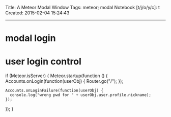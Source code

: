 Title: A Meteor Modal Window
Tags: meteor; modal
Notebook [t/j/o/y/c]: t
Created: 2015-02-04 15:24:43

------

# modal login

<template name="LoginModal">
  <button type="button" class="btn btn-link" data-toggle="modal" data-target="#loginForm">登录</button>
  <div class="modal fade" id="loginForm" tabindex="-1" role="dialog" aria-labelledby="mymodallabel" aria-hidden="true">
    <div class="modal-dialog">
      <div class="modal-content">
        <div class="modal-header">
          <button type="button" class="close" data-dismiss="modal" aria-label="close"><span aria-hidden="true">&times;</span></button>
          <h4 class="modal-title" id="mymodallabel">登录</h4>
        </div>
        <div class="modal-body">
          <form id="userLogin" class="form-horizontal">
            <div class="form-group">
              <label for="inputEmail" class="col-sm-2 control-label">Email</label>
              <div class="col-sm-10">
                <input type="email" class="form-control" id="inputEmail" placeholder="Email">
              </div>
            </div>
            <div class="form-group">
              <label for="inputPassword" class="col-sm-2 control-label">密码</label>
              <div class="col-sm-10">
                <input type="password" class="form-control" id="inputPassword" placeholder="Password">
              </div>
            </div>
            <div class="form-group">
              <div class="col-sm-offset-2 col-sm-10">
                <div class="checkbox">
                  <label> <input type="checkbox">记住我</label>
                </div>
              </div>
            </div>
            <div class="form-group">
              <div class="col-sm-offset-2 col-sm-10">
                还没有帐号？<a href="/register" data-toggle="modal">注册新帐号</a>
              </div>
            </div>
          </form>
        </div>
        <div class="modal-footer">
          <button type="button" class="btn btn-primary">登录</button>
          <button type="button" class="btn btn-default" data-dismiss="modal">取消</button>
        </div>
      </div>
    </div>
  </div>
</template>

# user login control

if (Meteor.isServer) {
  Meteor.startup(function () {
    Accounts.onLogin(function(userObj) {
      Router.go("/");
    });

    Accounts.onLoginFailure(function(userObj) {
      console.log("wrong pwd for " + userObj.user.profile.nickname);
    });
  });
}
